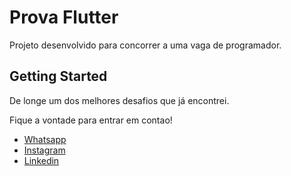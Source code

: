# Prova Flutter

Projeto desenvolvido para concorrer a uma vaga de programador.

## Getting Started

De longe um dos melhores desafios que já encontrei.

Fique a vontade para entrar em contao!

- [Whatsapp](https://wa.me/5522997990159)
- [Instagram](https://instagram.com/emanuelseverinoo)
- [Linkedin](https://www.linkedin.com/in/emanuelseverino/)

